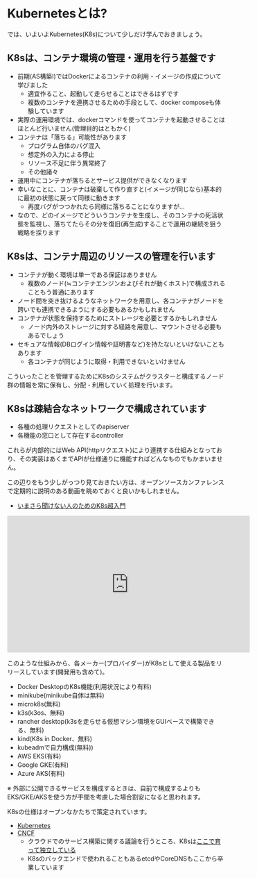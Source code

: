 # Kubernetesとは?

では、いよいよKubernetes(K8s)について少しだけ学んでおきましょう。

## K8sは、コンテナ環境の管理・運用を行う基盤です

* 前期(AS構築Ⅰ)ではDockerによるコンテナの利用・イメージの作成について学びました
    * 適宜作ること、起動して走らせることはできるはずです
    * 複数のコンテナを連携させるための手段として、docker composeも体験しています
* 実際の運用環境では、dockerコマンドを使ってコンテナを起動させることはほとんど行いません(管理目的はともかく)
* コンテナは「落ちる」可能性があります
    * プログラム自体のバグ混入
    * 想定外の入力による停止
    * リソース不足に伴う異常終了
    * その他諸々
* 運用中にコンテナが落ちるとサービス提供ができなくなります
* 幸いなことに、コンテナは破棄して作り直すと(イメージが同じなら)基本的に最初の状態に戻って同様に動きます
    * 再度バグがつつかれたら同様に落ちることになりますが…
* なので、どのイメージでどういうコンテナを生成し、そのコンテナの死活状態を監視し、落ちてたらその分を復旧(再生成)することで運用の継続を狙う戦略を採ります

## K8sは、コンテナ周辺のリソースの管理を行います

* コンテナが動く環境は単一である保証はありません
    * 複数のノード(≒コンテナエンジンおよびそれが動くホスト)で構成されることもう普通にあります
* ノード間を突き抜けるようなネットワークを用意し、各コンテナがノードを跨いでも連携できるようにする必要もあるかもしれません
* コンテナが状態を保持するためにストレージを必要とするかもしれません
    * ノード内外のストレージに対する経路を用意し、マウントさせる必要もあるでしょう
* セキュアな情報(DBログイン情報や証明書など)を持たないといけないこともあります
    * 各コンテナが同じように取得・利用できないといけません

こういったことを管理するためにK8sのシステムがクラスターと構成するノード群の情報を常に保有し、分配・利用していく処理を行います。

## K8sは疎結合なネットワークで構成されています

* 各種の処理リクエストとしてのapiserver
* 各機能の窓口として存在するcontroller

これらが内部的にはWeb API(httpリクエスト)により連携する仕組みとなっており、その実装はあくまでAPIが仕様通りに機能すればどんなものでもかまいません。

この辺りをもう少しがっつり見ておきたい方は、オープンソースカンファレンスで定期的に説明のある動画を眺めておくと良いかもしれません。

* [いまさら聞けない人のためのK8s超入門](https://youtu.be/kr6WdgZK5yY)

<iframe width="560" height="315" src="https://www.youtube.com/embed/kr6WdgZK5yY" title="YouTube video player" frameborder="0" allow="accelerometer; autoplay; clipboard-write; encrypted-media; gyroscope; picture-in-picture" allowfullscreen></iframe>

このような仕組みから、各メーカー(プロバイダー)がK8sとして使える製品をリリースしています(開発用も含めて)。

* Docker DesktopのK8s機能(利用状況により有料)
* minikube(minikube自体は無料)
* microk8s(無料)
* k3s(k3os、無料)
* rancher desktop(k3sを走らせる仮想マシン環境をGUIベースで構築できる、無料)
* kind(K8s in Docker、無料)
* kubeadmで自力構成(無料))
* AWS EKS(有料)
* Google GKE(有料)
* Azure AKS(有料)

※ 外部に公開できるサービスを構成するときは、自前で構成するよりもEKS/GKE/AKSを使う方が手間を考慮した場合割安になると思われます。

K8sの仕様はオープンなかたちで策定されています。

* [Kubernetes](https://kubernetes.io/)
* [CNCF](https://cncf.io)
    * クラウドでのサービス構築に関する議論を行うところ、K8sは[ここで育って独立している](https://www.cncf.io/projects/)
    * K8sのバックエンドで使われることもあるetcdやCoreDNSもここから卒業しています
